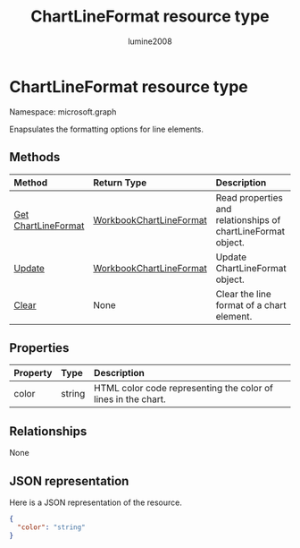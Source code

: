 ﻿---
title: "ChartLineFormat resource type"
description: "Enapsulates the formatting options for line elements."
author: "lumine2008"
localization_priority: Normal
ms.prod: "excel"
doc_type: resourcePageType
---

# ChartLineFormat resource type

Namespace: microsoft.graph

Enapsulates the formatting options for line elements.

## Methods

| Method                                               | Return Type                                   | Description                                                  |
| :--------------------------------------------------- | :-------------------------------------------- | :----------------------------------------------------------- |
| [Get ChartLineFormat](../api/chartlineformat-get.md) | [WorkbookChartLineFormat](chartlineformat.md) | Read properties and relationships of chartLineFormat object. |
| [Update](../api/chartlineformat-update.md)           | [WorkbookChartLineFormat](chartlineformat.md) | Update ChartLineFormat object.                               |
| [Clear](../api/chartlineformat-clear.md)             | None                                          | Clear the line format of a chart element.                    |

## Properties

| Property | Type   | Description                                                   |
| :------- | :----- | :------------------------------------------------------------ |
| color    | string | HTML color code representing the color of lines in the chart. |

## Relationships

None

## JSON representation

Here is a JSON representation of the resource.

<!--{
  "blockType": "resource",
  "baseType": "microsoft.graph.entity",
  "optionalProperties": [],
  "@odata.type": "microsoft.graph.workbookChartLineFormat"
}-->

```json
{
  "color": "string"
}

```

<!-- uuid: 8fcb5dbc-d5aa-4681-8e31-b001d5168d79
2015-10-25 14:57:30 UTC -->

<!-- {
  "type": "#page.annotation",
  "description": "ChartLineFormat resource",
  "keywords": "",
  "section": "documentation",
  "tocPath": ""
}-->
